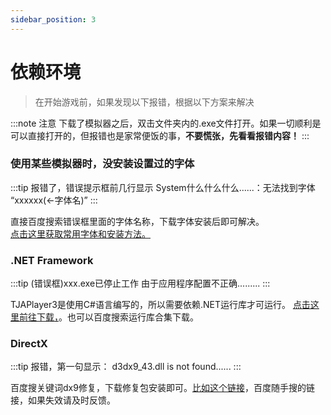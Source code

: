 ```yaml
---
sidebar_position: 3
---
```




# 依赖环境

> 在开始游戏前，如果发现以下报错，根据以下方案来解决

:::note 注意
下载了模拟器之后，双击文件夹内的.exe文件打开。如果一切顺利是可以直接打开的，但报错也是家常便饭的事，**不要慌张，先看看报错内容！**
:::

### 使用某些模拟器时，没安装设置过的字体

:::tip 报错了，错误提示框前几行显示
System什么什么什么......：无法找到字体 “xxxxxx(<-字体名)”
:::

直接百度搜索错误框里面的字体名称，下载字体安装后即可解决。<br/>
[点击这里获取常用字体和安装方法。](resources.md#字体)

### .NET Framework
:::tip (错误框)xxx.exe已停止工作
由于应用程序配置不正确.........
:::

TJAPlayer3是使用C#语言编写的，所以需要依赖.NET运行库才可运行。
[点击这里前往下载，](https://dotnet.microsoft.com/en-us/download/dotnet-framework)。也可以百度搜索运行库合集下载。

### DirectX
:::tip 报错，第一句显示：
d3dx9_43.dll is not found......
:::

百度搜关键词dx9修复，下载修复包安装即可。[比如这个链接](https://safe.51xiazai.cn/huajunsafe/DirectX4.1.0.30770.rar)，百度随手搜的链接，如果失效请及时反馈。